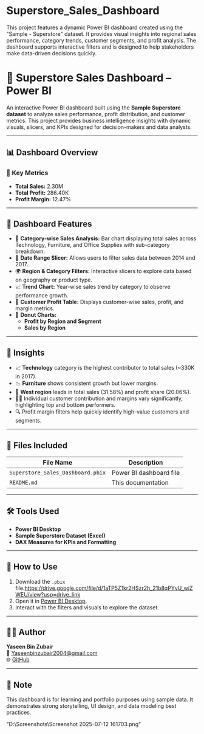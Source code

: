 # Superstore_Sales_Dashboard
This project features a dynamic Power BI dashboard created using the "Sample - Superstore" dataset. It provides visual insights into regional sales performance, category trends, customer segments, and profit analysis. The dashboard supports interactive filters and is designed to help stakeholders make data-driven decisions quickly.

# 🛒 Superstore Sales Dashboard – Power BI

An interactive Power BI dashboard built using the **Sample Superstore dataset** to analyze sales performance, profit distribution, and customer metrics. This project provides business intelligence insights with dynamic visuals, slicers, and KPIs designed for decision-makers and data analysts.

---

## 📊 Dashboard Overview

### 📌 Key Metrics

- **Total Sales:** 2.30M
- **Total Profit:** 286.40K
- **Profit Margin:** 12.47%

---

## 🧩 Dashboard Features

- 🔷 **Category-wise Sales Analysis:** Bar chart displaying total sales across Technology, Furniture, and Office Supplies with sub-category breakdown.
- 📅 **Date Range Slicer:** Allows users to filter sales data between 2014 and 2017.
- 🌍 **Region & Category Filters:** Interactive slicers to explore data based on geography or product type.
- 📈 **Trend Chart:** Year-wise sales trend by category to observe performance growth.
- 📌 **Customer Profit Table:** Displays customer-wise sales, profit, and margin metrics.
- 🍩 **Donut Charts:**
  - **Profit by Region and Segment**
  - **Sales by Region**

---

## 🔎 Insights

- 📈 **Technology** category is the highest contributor to total sales (~330K in 2017).
- 📉 **Furniture** shows consistent growth but lower margins.
- 🧭 **West region** leads in total sales (31.58%) and profit share (20.06%).
- 🧍‍♂️ Individual customer contribution and margins vary significantly, highlighting top and bottom performers.
- 🔍 Profit margin filters help quickly identify high-value customers and segments.

---

## 📁 Files Included

| File Name                         | Description                                |
|----------------------------------|--------------------------------------------|
| `Superstore_Sales_Dashboard.pbix` | Power BI dashboard file                    |
| `README.md`                      | This documentation                         |

---

## 🛠 Tools Used

- **Power BI Desktop**
- **Sample Superstore Dataset (Excel)**
- **DAX Measures for KPIs and Formatting**

---

## 📌 How to Use

1. Download the `.pbix` file.https://drive.google.com/file/d/1aTP5Z1kr2HSzr2h_21b8qPYvU_wiZWEU/view?usp=drive_link
2. Open it in [Power BI Desktop](https://powerbi.microsoft.com/desktop/).
3. Interact with the filters and visuals to explore the dataset.

---

## 👨‍💻 Author

**Yaseen Bin Zubair**  
📧 [Yaseenbinzubair2004@gmail.com](mailto:Yaseenbinzubair2004@gmail.com)  
🌐 [GitHub](https://github.com/Yaseenzubair2004)

---

## 📌 Note

This dashboard is for learning and portfolio purposes using sample data. It demonstrates strong storytelling, UI design, and data modeling best practices.

"D:\Screenshots\Screenshot 2025-07-12 161703.png"

